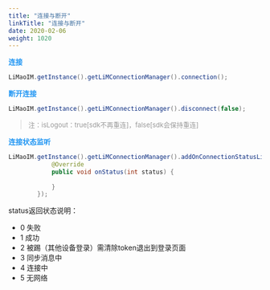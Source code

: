 ```yaml
---
title: "连接与断开"
linkTitle: "连接与断开"
date: 2020-02-06
weight: 1020
---
```


**<font color='#2196F3'>连接</font>**
```java
LiMaoIM.getInstance().getLiMConnectionManager().connection();
```
**<font color='#2196F3'>断开连接</font>**
```java
LiMaoIM.getInstance().getLiMConnectionManager().disconnect(false);
```
><font color='#999' size=2>注：isLogout：true[sdk不再重连]，false[sdk会保持重连]</font>

**<font color='#2196F3'>连接状态监听</font>**
```java
LiMaoIM.getInstance().getLiMConnectionManager().addOnConnectionStatusListener(new IConnectionStatus() {
            @Override
            public void onStatus(int status) {
               
            }
        });
```
status返回状态说明：
* 0 失败
* 1 成功
* 2 被踢（其他设备登录）需清除token退出到登录页面
* 3 同步消息中
* 4 连接中
* 5 无网络
